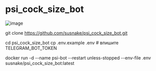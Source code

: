 # psi_cock_size_bot
![image](https://github.com/user-attachments/assets/487a5df1-a084-4b0d-8589-988d83cc6e0a)

git clone https://github.com/susnake/psi_cock_size_bot.git

cd psi_cock_size_bot
cp .env.example .env            # впишите TELEGRAM_BOT_TOKEN

docker run -d --name psi-bot --restart unless-stopped --env-file .env susnake/psi_cock_size_bot:latest
